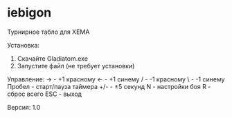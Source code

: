 # iebigon
Турнирное табло для ХЕМА

Установка:
1. Скачайте Gladiatom.exe
2. Запустите файл (не требует установки)

Управление:
→ - +1 красному
← - +1 синему
/ - -1 красному
\ - -1 синему
Пробел - старт/пауза таймера
+/- - ±5 секунд
N - настройки боя
R - сброс всего
ESC - выход

Версия: 1.0